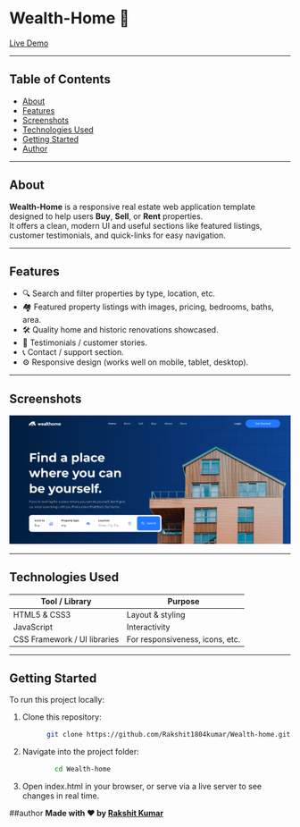 # Wealth-Home 🏡

[Live Demo](https://rakshit1804kumar.github.io/Wealth-home/) 

---

## Table of Contents

- [About](#about)  
- [Features](#features)  
- [Screenshots](#screenshots)  
- [Technologies Used](#technologies-used)  
- [Getting Started](#getting-started) 
- [Author](#author)

---

## About

**Wealth-Home** is a responsive real estate web application template designed to help users **Buy**, **Sell**, or **Rent** properties.  
It offers a clean, modern UI and useful sections like featured listings, customer testimonials, and quick-links for easy navigation.

---

## Features

- 🔍 Search and filter properties by type, location, etc.  
- 🏘️ Featured property listings with images, pricing, bedrooms, baths, area.  
- 🛠️ Quality home and historic renovations showcased.  
- 💬 Testimonials / customer stories.  
- 📞 Contact / support section.  
- ⚙️ Responsive design (works well on mobile, tablet, desktop).

---

## Screenshots

<!-- Include a few images/screenshots here. Example: -->
![Home Page](https://github.com/Rakshit1804kumar/Wealth-home/blob/main/screenshot.png)  


---

## Technologies Used

| Tool / Library | Purpose |
|----------------|---------|
| HTML5 & CSS3 | Layout & styling |
| JavaScript | Interactivity  |
| CSS Framework / UI libraries | For responsiveness, icons, etc. |
 

---

## Getting Started

To run this project locally:

1. Clone this repository:  
   ```bash
         git clone https://github.com/Rakshit1804kumar/Wealth-home.git
2. Navigate into the project folder:
   ```bash
           cd Wealth-home
3. Open index.html in your browser, or serve via a live server to see changes in real time.


##author
**Made with ❤️ by [Rakshit Kumar](https://github.com/Rakshit1804kumar)**

